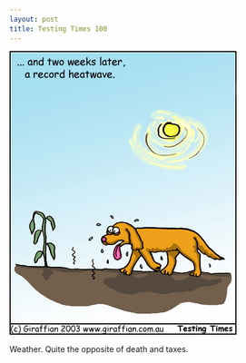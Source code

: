 ```yaml
---
layout: post
title: Testing Times 100
---
```

<img src="/images/tt0100.png">

Weather. Quite the opposite of death and taxes.  